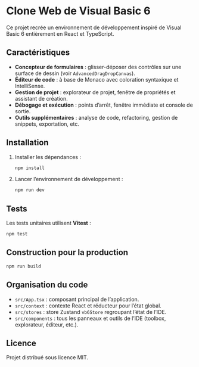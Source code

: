 # Clone Web de Visual Basic 6

Ce projet recrée un environnement de développement inspiré de Visual Basic 6 entièrement en React et TypeScript.

## Caractéristiques
- **Concepteur de formulaires** : glisser-déposer des contrôles sur une surface de dessin (voir `AdvancedDragDropCanvas`).
- **Éditeur de code** : à base de Monaco avec coloration syntaxique et IntelliSense.
- **Gestion de projet** : explorateur de projet, fenêtre de propriétés et assistant de création.
- **Débogage et exécution** : points d’arrêt, fenêtre immédiate et console de sortie.
- **Outils supplémentaires** : analyse de code, refactoring, gestion de snippets, exportation, etc.

## Installation
1. Installer les dépendances :
   ```bash
   npm install
   ```
2. Lancer l’environnement de développement :
   ```bash
   npm run dev
   ```

## Tests
Les tests unitaires utilisent **Vitest** :
```bash
npm test
```

## Construction pour la production
```bash
npm run build
```

## Organisation du code
- `src/App.tsx` : composant principal de l’application.
- `src/context` : contexte React et réducteur pour l’état global.
- `src/stores` : store Zustand `vb6Store` regroupant l’état de l’IDE.
- `src/components` : tous les panneaux et outils de l’IDE (toolbox, explorateur, éditeur, etc.).

## Licence
Projet distribué sous licence MIT.
